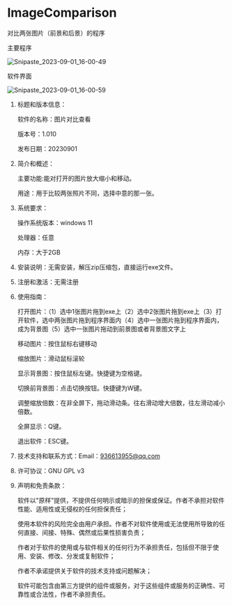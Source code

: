 # ImageComparison
对比两张图片（前景和后景）的程序

主要程序

![Snipaste_2023-09-01_16-00-49](https://github.com/MortLi/ImageComparison/assets/17809328/ce51f697-417f-42be-85cd-e27cbaf877d1)

软件界面

![Snipaste_2023-09-01_16-00-59](https://github.com/MortLi/ImageComparison/assets/17809328/5f345b30-3410-4519-a8d6-20f9937c0dfc)

1. 标题和版本信息：
   
   软件的名称：图片对比查看
   
   版本号：1.010
   
   发布日期：20230901

2. 简介和概述：
   
   主要功能:能对打开的图片放大缩小和移动。
   
   用途：用于比较两张照片不同，选择中意的那一张。

3. 系统要求：

   操作系统版本：windows 11

   处理器：任意

   内存：大于2GB

4. 安装说明：无需安装，解压zip压缩包，直接运行exe文件。

5. 注册和激活：无需注册

6. 使用指南：
   
   打开图片：（1）选中1张图片拖到exe上（2）选中2张图片拖到exe上（3）打开软件，选中两张图片拖到程序界面内（4）选中一张图片拖到程序界面内，成为背景图（5）选中一张图片拖动到前景图或者背景图文字上
   
   移动图片：按住鼠标右键移动
   
   缩放图片：滑动鼠标滚轮

   显示背景图：按住鼠标左键。快捷键为空格键。

   切换前背景图：点击切换按钮。快捷键为W键。

   调整缩放倍数：在非全屏下，拖动滑动条。往右滑动增大倍数，往左滑动减小倍数。

   全屏显示：Q键。

   退出软件：ESC键。

7. 技术支持和联系方式：Email：936613955@qq.com

8. 许可协议：GNU GPL v3

9. 声明和免责条款：

   软件以"原样"提供，不提供任何明示或暗示的担保或保证。作者不承担对软件性能、适用性或无侵权的任何担保责任；

   使用本软件的风险完全由用户承担。作者不对软件使用或无法使用所导致的任何直接、间接、特殊、偶然或后果性损害负责；

   作者对于软件的使用或与软件相关的任何行为不承担责任，包括但不限于使用、安装、修改、分发或复制软件；

   作者不承诺提供关于软件的技术支持或问题解决；

   软件可能包含由第三方提供的组件或服务，对于这些组件或服务的正确性、可靠性或合法性，作者不承担责任。

